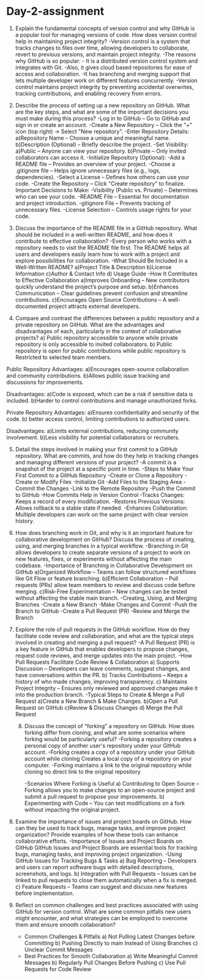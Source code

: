 # Day-2-assignment
1. Explain the fundamental concepts of version control and why GitHub is a popular tool for managing versions of code. How does version control help in maintaining project integrity?
-Version control is a system that tracks changes to files over time, allowing developers to collaborate, revert to previous versions, and maintain project integrity.
-The reasons why GitHub is so popular: - It is a distributed version control system and integrates with Git.
                                       -Also, it gives cloud based repositories for ease of access and collaboration.
                                       -It has branching and merging support that lets multiple developer work on different features concurrently.
-Version control maintains project integrity by preventing accidental overwrites, tracking contributions, and enabling recovery from errors.

2. Describe the process of setting up a new repository on GitHub. What are the key steps, and what are some of the important decisions you must make during this process?
   -Log in to GitHub – Go to GitHub and sign in or create an account.
   -Create a New Repository – Click the "+" icon (top right) → Select "New repository".
   -Enter Repository Details:
       a)Repository Name – Choose a unique and meaningful name.
       b)Description (Optional) – Briefly describe the project.
   -Set Visibility:
       a)Public – Anyone can view your repository.
       b)Private – Only invited collaborators can access it.
   -Initialize Repository (Optional):
   -Add a README file – Provides an overview of your project.
   -Choose a .gitignore file – Helps ignore unnecessary files (e.g., logs, dependencies).
   -Select a License – Defines how others can use your code.
   -Create the Repository – Click "Create repository" to finalize.
Important Decisions to Make:
   -Visibility (Public vs. Private) – Determines who can see your code.
   -README File – Essential for documentation and project introduction.
   -gitignore File – Prevents tracking of unnecessary files.
   -License Selection – Controls usage rights for your code.
 
3. Discuss the importance of the README file in a GitHub repository. What should be included in a well-written README, and how does it contribute to effective collaboration?
   -Every person who works with a repository needs to visit the README file first. The README helps all users and developers easily learn how to work with a project and explore possibilities for collaboration.
   -What Should Be Included in a Well-Written README?
a)Project Title & Description 
b)License Information 
c)Author & Contact Info
d) Usage Guide
   -How It Contributes to Effective Collaboration
a)Improves Onboarding – New contributors quickly understand the project’s purpose and setup.
b)Enhances Communication – Clear guidelines prevent confusion and streamline contributions.
c)Encourages Open Source Contributions – A well-documented project attracts external developers.

  
4. Compare and contrast the differences between a public repository and a private repository on GitHub. What are the advantages and disadvantages of each, particularly in the context of collaborative projects?
a) Public repository accessible to anyone while private repository  is only accessible to invited collaborators.
b)  Public repository is open for public contributions while public repository is Restricted to selected team members.

Public Repository
Advantages:
a)Encourages open-source collaboration and community contributions.
b)Allows public issue tracking and discussions for improvements.

Disadvantages:
a)Code is exposed, which can be a risk if sensitive data is included.
b)Harder to control contributions and manage unauthorized forks.

Private Repository
Advantages:
a)Ensures confidentiality and security of the code.
b) better access control, limiting contributions to authorized users.

Disadvantages:
a)Limits external contributions, reducing community involvement.
b)Less visibility for potential collaborators or recruiters.

5) Detail the steps involved in making your first commit to a GitHub repository. What are commits, and how do they help in tracking changes and managing different versions of your project?
   -A commit is a snapshot of the project at a specific point in time.
   -Steps to Make Your First Commit to a GitHub Repository
      -Create or Clone a Repository
      -Create or Modify Files
      -Initialize Git
      -Add Files to the Staging Area
      -Commit the Changes
      -Link to the Remote Repository
      -Push the Commit to GitHub
   -How Commits Help in Version Control
      -Tracks Changes: Keeps a record of every modification.
      -Restores Previous Versions: Allows rollback to a stable state if needed.
      -Enhances Collaboration: Multiple developers can work on the same project with clear version history.

6) How does branching work in Git, and why is it an important feature for collaborative development on GitHub? Discuss the process of creating, using, and merging branches in a typical workflow.
   -Branching in Git allows developers to create separate versions of a project to work on new features, fixes, or experiments without affecting the main codebase.
   -Importance of Branching in Collaborative Development on GitHub
       a)Organized Workflow – Teams can follow structured workflows like Git Flow or feature branching.
       b)Efficient Collaboration – Pull requests (PRs) allow team members to review and discuss code before merging.
       c)Risk-Free Experimentation – New changes can be tested without affecting the stable main branch.
   -Creating, Using, and Merging Branches
       -Create a New Branch
       -Make Changes and Commit
       -Push the Branch to GitHub
       -Create a Pull Request (PR)
       -Review and Merge the Branch
    

7) Explore the role of pull requests in the GitHub workflow. How do they facilitate code review and collaboration, and what are the typical steps involved in creating and merging a pull request?
   -A Pull Request (PR) is a key feature in GitHub that enables developers to propose changes, request code reviews, and merge updates into the main project.
   -How Pull Requests Facilitate Code Review & Collaboration
       a) Supports Discussion – Developers can leave comments, suggest changes, and have conversations within the PR.
       b) Tracks Contributions – Keeps a history of who made changes, improving transparency.
       c) Maintains Project Integrity – Ensures only reviewed and approved changes make it into the production branch.
   -Typical Steps to Create & Merge a Pull Request
       a)Create a New Branch & Make Changes.
       b)Open a Pull Request on GitHub
       c)Review & Discuss Changes
       d) Merge the Pull Request

   8) Discuss the concept of "forking" a repository on GitHub. How does forking differ from cloning, and what are some scenarios where forking would be particularly useful?
      -Forking a repository creates a personal copy of another user's repository under your GitHub account.
      -Forking creates a copy of a repository under your GitHub account while cloning Creates a local copy of a repository on your computer.
      -Forking maintains a link to the original repository while cloning no direct link to the original repository

      -Scenarios Where Forking is Useful
          a) Contributing to Open Source – Forking allows you to make changes to an open-source project and submit a pull request to propose your improvements.
          b) Experimenting with Code – You can test modifications on a fork without impacting the original project.

9) Examine the importance of issues and project boards on GitHub. How can they be used to track bugs, manage tasks, and improve project organization? Provide examples of how these tools can enhance collaborative efforts.
    -Importance of Issues and Project Boards on GitHub
GitHub Issues and Project Boards are essential tools for tracking bugs, managing tasks, and improving project organization.
    -Using GitHub Issues for Tracking Bugs & Tasks
         a) Bug Reporting – Developers and users can report software bugs with detailed descriptions, screenshots, and logs.
         b) Integration with Pull Requests – Issues can be linked to pull requests to close them automatically when a fix is merged.
         c) Feature Requests – Teams can suggest and discuss new features before implementation.

10) Reflect on common challenges and best practices associated with using GitHub for version control. What are some common pitfalls new users might encounter, and what strategies can be employed to overcome them and ensure smooth collaboration?
    - Common Challenges & Pitfalls
    a) Not Pulling Latest Changes before Committing
    b) Pushing Directly to main Instead of Using Branches
    c) Unclear Commit Messages
    - Best Practices for Smooth Collaboration
    a)  Write Meaningful Commit Messages
    b) Regularly Pull Changes Before Pushing
    c) Use Pull Requests for Code Review
